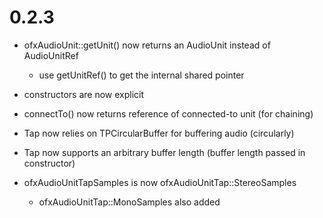 0.2.3
=====

- ofxAudioUnit::getUnit() now returns an AudioUnit instead of AudioUnitRef
  - use getUnitRef() to get the internal shared pointer

- constructors are now explicit

- connectTo() now returns reference of connected-to unit (for chaining)

- Tap now relies on TPCircularBuffer for buffering audio (circularly)
- Tap now supports an arbitrary buffer length (buffer length passed in
constructor)
- ofxAudioUnitTapSamples is now ofxAudioUnitTap::StereoSamples
  - ofxAudioUnitTap::MonoSamples also added
